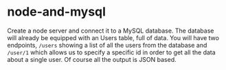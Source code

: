 # node-and-mysql

Create a node server and connect it to a MySQL database. The database will already be equipped with an Users table, full of data. You will have two endpoints, `/users` showing a list of all the users from the database and `/user/1` which allows us to specify a specific id in order to get all the data about a single user. Of course all the output is JSON based.
